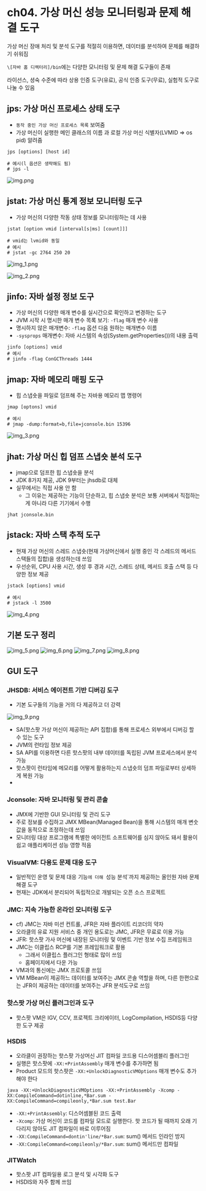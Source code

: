 # ch04. 가상 머신 성능 모니터링과 문제 해결 도구

가상 머신 장애 처리 및 분석 도구를 적절히 이용하면, 데이터를 분석하여 문제를 해결하기 쉬워짐

`\[자바 홈 디렉터리]/bin`에는 다양한 모니터링 및 문제 해결 도구들이 존재

라이선스, 셩숙 수준에 따라 상용 인증 도구(유료), 공식 인증 도구(무료), 실험적 도구로 나눌 수 있음

## jps: 가상 머신 프로세스 상태 도구

- `동작 중인 가상 머신 프로세스 목록` 보여줌
- 가상 머신이 실행한 메인 클래스의 이름 과 로컬 가상 머신 식별자(LVMID => os pid) 알려줌

```shell
jps [options] [host id]

# 예시(l 옵션은 생략해도 됨)
# jps -l
```

![img.png](img.png)

## jstat: 가상 머신 통계 정보 모니터링 도구

- 가상 머신의 다양한 작동 상태 정보를 모니터링하는 데 사용

```shell
jstat [option vmid [interval[s|ms] [count]]]

# vmid는 lvmid와 동일
# 예시
# jstat -gc 2764 250 20
```

![img_1.png](img_1.png)

![img_2.png](img_2.png)

## jinfo: 자바 설정 정보 도구

- 가상 머신의 다양한 매개 변수를 실시간으로 확인하고 변경하는 도구
- JVM 시작 시 명시한 매개 변수 목록 보기: `-flag` 매개 변수 사용
- 명시하지 않은 매개변수: `-flag` 옵션 다음 원하는 매개변수 이름
- `-sysprops` 매개변수: 자바 시스템의 속성(System.getProperties())의 내용 출력

```shell
jinfo [options] vmid
# 예시
# jinfo -flag ConGCThreads 1444
```

## jmap: 자바 메모리 매핑 도구

- 힙 스냅숏을 파일로 덤프해 주는 자바용 메모리 맵 명령어

```shell
jmap [optons] vmid

# 예시
# jmap -dump:format=b,file=jconsole.bin 15396
```

![img_3.png](img_3.png)

## jhat: 가상 머신 힙 덤프 스냅숏 분석 도구

- jmap으로 덤프한 힙 스냅숏을 분석
- JDK 8가지 제공, JDK 9부터는 jhsdb로 대체
- 실무에서는 직접 사용 안 함
    - 그 이유는 제공하는 기능이 단순하고, 힙 스냅숏 분석은 보통 서버에서 직접하는 게 아니라 다른 기기에서 수행

```shell
jhat jconsole.bin

```

## jstack: 자바 스택 추적 도구

- 현재 가상 머신의 스레드 스냅숏(현재 가상머신에서 실행 중인 각 스레드의 메서드 스택들의 집합)을 생성하는데 쓰임
- 우선순위, CPU 사용 시간, 생성 후 경과 시간, 스레드 상테, 메서드 호출 스택 등 다양한 정보 제공

```shell
jstack [options] vmid

# 예시
# jstack -l 3500
```

![img_4.png](img_4.png)

## 기본 도구 정리

![img_5.png](img_5.png)
![img_6.png](img_6.png)
![img_7.png](img_7.png)
![img_8.png](img_8.png)

## GUI 도구

### JHSDB: 서비스 에이전트 기반 디버깅 도구

- 기본 도구들의 기능을 거의 다 제공하고 더 강력

![img_9.png](img_9.png)

- SA(핫스팟 가상 머신이 제공하는 API 집합)를 통해 프로세스 외부에서 디버깅 할 수 있는 도구
- JVM의 런타임 정보 제공
- SA API를 이용하면 다른 핫스팟의 내부 데이터를 독립된 JVM 프로세스에서 분석 가능
- 핫스팟이 런타임에 메모리를 어떻게 활용하는지 스냅숏의 덤프 파일로부터 상세하게 복원 가능
-

### Jconsole: 자바 모니터링 및 관리 콘솔

- JMX에 기반한 GUI 모니터링 및 관리 도구
- 주로 정보를 수집하고 JMX MBean(Managed Bean)을 통해 시스템의 매개 변숫값을 동적으로 조정하는데 쓰임
- 모니터링 대상 프로그램에 특별한 에이전트 소프트웨어를 심지 않아도 돼서 활용이 쉽고 애플리케이션 성능 영향 적음

### VisualVM: 다용도 문제 대응 도구

- 일반적인 운영 및 문제 대응 기능`에 더해 `성능 분석`까지 제공하는 올인원 자바 문제 해결 도구
- 현재는 JDK에서 분리되어 독립적으로 개발되는 오픈 소스 프로젝트

### JMC: 지속 가능한 온라인 모니터링 도구

- cf) JMC는 자바 미션 컨트롤, JFR은 자바 플라이트 리코더의 약자
- 오라클의 유료 지원 서비스 중 개인 용도로는 JMC, JFR은 무료로 이용 가능
- JFR: 핫스팟 가사 머신에 내장된 모니터링 및 이벤트 기반 정보 수집 프레임워크
- JMC는 이클립스 RCP를 기본 프레임워크로 활용
    - 그래서 이클립스 플러그인 형태로 많이 쓰임
    - 홈페이지에서 다운 가능
- VM과의 통신에는 JMX 프로토콜 쓰임
- VM MBean이 제공하느 데이터를 보여주는 JMX 콘솔 역할을 하며, 다른 한편으로는 JFR이 제공하는 데이터를 보여주는 JFR 분석도구로 쓰임

### 핫스팟 가상 머신 플러그인과 도구

- 핫스팟 VM은 IGV, CCV, 프로젝트 크리에이터, LogCompilation, HSDIS등 다양한 도구 제공

### HSDIS

- 오라클이 권장하는 핫스팟 가상머신 JIT 컴파일 코드용 디스어셈블리 플러그인
- 실행은 핫스팟에 `-XX:+PrintAssembly` 매개 변수를 추가하면 됨
- Product 모드의 핫스팟은 `-XX:+UnlockDiagnosticVMOptions` 매개 변수도 추가해야 한다

```shell
java -XX:+UnlockDiagnosticVMOptions -XX:+PrintAssembly -Xcomp -XX:CompileCommand=dotinline,*Bar.sum -XX:CompileCommand=compileonly,*Bar.sum test.Bar
```

- `-XX:+PrintAssembly`: 디스어셈블된 코드 출력
- `-Xcomp`: 가상 머신이 코드를 컴파일 모드로 실행한다. 핫 코드가 될 때까지 오래
  기다리지 않아도 JIT 컴파일이 바로 이루어짐
- `-XX:CompileCommand=dontin'line/*Bar.sum`: sum() 메서드 인라인 방지
- `-XX:CompileCommand=compileonly/*Bar.sum`: sum() 메서드만 컴파일

### JITWatch

- 핫스팟 JIT 컴파일용 로그 분석 및 시각화 도구
- HSDIS와 자주 함께 쓰임

 
